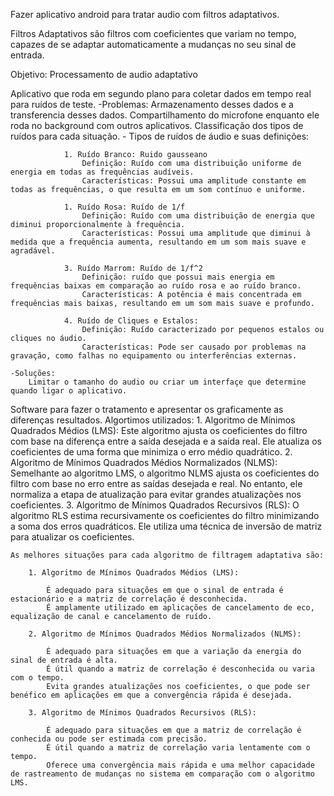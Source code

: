 Fazer aplicativo android para tratar audio com filtros adaptativos.

Filtros Adaptativos são filtros com coeficientes que variam no tempo, capazes de se adaptar automaticamente a mudanças no seu sinal de entrada.

Objetivo:
    Processamento de audio adaptativo


Aplicativo que roda em segundo plano para coletar dados em tempo real para ruídos de teste.
    -Problemas:
        Armazenamento desses dados e a transferencia desses dados.
        Compartilhamento do microfone enquanto ele roda no background com outros aplicativos.
        Classificação dos tipos de ruídos para cada situação.
            - Tipos de ruídos de áudio e suas definições:

                1. Ruído Branco: Ruido gausseano
                    Definição: Ruído com uma distribuição uniforme de energia em todas as frequências audíveis.
                    Características: Possui uma amplitude constante em todas as frequências, o que resulta em um som contínuo e uniforme.

                1. Ruído Rosa: Ruído de 1/f
                    Definição: Ruído com uma distribuição de energia que diminui proporcionalmente à frequência.
                    Características: Possui uma amplitude que diminui à medida que a frequência aumenta, resultando em um som mais suave e agradável.

                3. Ruído Marrom: Ruído de 1/f^2
                    Definição: ruído que possui mais energia em frequências baixas em comparação ao ruído rosa e ao ruído branco.
                    Características: A potência é mais concentrada em frequências mais baixas, resultando em um som mais suave e profundo.

                4. Ruído de Cliques e Estalos:
                    Definição: Ruído caracterizado por pequenos estalos ou cliques no áudio.
                    Características: Pode ser causado por problemas na gravação, como falhas no equipamento ou interferências externas.

    -Soluções:
        Limitar o tamanho do audio ou criar um interfaçe que determine quando ligar o aplicativo.

Software para fazer o tratamento e apresentar os graficamente as diferenças resultados.
    Algortimos utilizados:
        1. Algoritmo de Mínimos Quadrados Médios (LMS): 
            Este algoritmo ajusta os coeficientes do filtro com base na diferença entre a saída desejada e a saída real. 
            Ele atualiza os coeficientes de uma forma que minimiza o erro médio quadrático.
        2. Algoritmo de Mínimos Quadrados Médios Normalizados (NLMS): 
            Semelhante ao algoritmo LMS, o algoritmo NLMS ajusta os coeficientes do filtro com base no erro entre as saídas desejada e real. 
            No entanto, ele normaliza a etapa de atualização para evitar grandes atualizações nos coeficientes.
        3. Algoritmo de Mínimos Quadrados Recursivos (RLS): 
            O algoritmo RLS estima recursivamente os coeficientes do filtro minimizando a soma dos erros quadráticos. 
            Ele utiliza uma técnica de inversão de matriz para atualizar os coeficientes.

    As melhores situações para cada algoritmo de filtragem adaptativa são:

        1. Algoritmo de Mínimos Quadrados Médios (LMS):

            É adequado para situações em que o sinal de entrada é estacionário e a matriz de correlação é desconhecida.
            É amplamente utilizado em aplicações de cancelamento de eco, equalização de canal e cancelamento de ruído.

        2. Algoritmo de Mínimos Quadrados Médios Normalizados (NLMS):

            É adequado para situações em que a variação da energia do sinal de entrada é alta.
            É útil quando a matriz de correlação é desconhecida ou varia com o tempo.
            Evita grandes atualizações nos coeficientes, o que pode ser benéfico em aplicações em que a convergência rápida é desejada.

        3. Algoritmo de Mínimos Quadrados Recursivos (RLS):

            É adequado para situações em que a matriz de correlação é conhecida ou pode ser estimada com precisão.
            É útil quando a matriz de correlação varia lentamente com o tempo.
            Oferece uma convergência mais rápida e uma melhor capacidade de rastreamento de mudanças no sistema em comparação com o algoritmo LMS.
